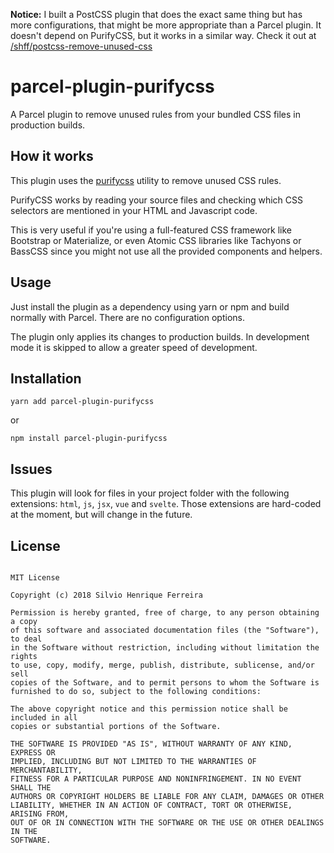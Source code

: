 **Notice:** I built a PostCSS plugin that does the exact same thing but has more configurations, that might be more appropriate than a Parcel plugin. It doesn't depend on PurifyCSS, but it works in a similar way. Check it out at [/shff/postcss-remove-unused-css](http://github.com/shff/postcss-remove-unused-css)

# parcel-plugin-purifycss

A Parcel plugin to remove unused rules from your bundled CSS files in production builds.

## How it works

This plugin uses the [purifycss](https://github.com/purifycss/purifycss) utility to remove unused CSS rules.

PurifyCSS works by reading your source files and checking which CSS selectors are mentioned in your HTML and Javascript code.

This is very useful if you're using a full-featured CSS framework like Bootstrap or Materialize, or even Atomic CSS libraries like Tachyons or BassCSS since you might not use all the provided components and helpers.

## Usage

Just install the plugin as a dependency using yarn or npm and build normally with Parcel. There are no configuration options.

The plugin only applies its changes to production builds. In development mode it is skipped to allow a greater speed of development.

## Installation

```
yarn add parcel-plugin-purifycss
```

or

```
npm install parcel-plugin-purifycss
```

## Issues

This plugin will look for files in your project folder with the following extensions: `html`, `js`, `jsx`, `vue` and `svelte`. Those extensions are hard-coded at the moment, but will change in the future.

## License

```

MIT License

Copyright (c) 2018 Silvio Henrique Ferreira

Permission is hereby granted, free of charge, to any person obtaining a copy
of this software and associated documentation files (the "Software"), to deal
in the Software without restriction, including without limitation the rights
to use, copy, modify, merge, publish, distribute, sublicense, and/or sell
copies of the Software, and to permit persons to whom the Software is
furnished to do so, subject to the following conditions:

The above copyright notice and this permission notice shall be included in all
copies or substantial portions of the Software.

THE SOFTWARE IS PROVIDED "AS IS", WITHOUT WARRANTY OF ANY KIND, EXPRESS OR
IMPLIED, INCLUDING BUT NOT LIMITED TO THE WARRANTIES OF MERCHANTABILITY,
FITNESS FOR A PARTICULAR PURPOSE AND NONINFRINGEMENT. IN NO EVENT SHALL THE
AUTHORS OR COPYRIGHT HOLDERS BE LIABLE FOR ANY CLAIM, DAMAGES OR OTHER
LIABILITY, WHETHER IN AN ACTION OF CONTRACT, TORT OR OTHERWISE, ARISING FROM,
OUT OF OR IN CONNECTION WITH THE SOFTWARE OR THE USE OR OTHER DEALINGS IN THE
SOFTWARE.
```
